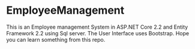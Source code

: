 # EmployeeManagement
This is an Employee management System in ASP.NET Core 2.2 and Entity Framework 2.2 using Sql server. The User Interface uses Bootstrap. Hope you can learn something from this repo.
